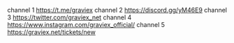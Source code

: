 channel 1 https://t.me/graviex 
channel 2 https://discord.gg/yM46E9 
channel 3 https://twitter.com/graviex_net 
channel 4 https://www.instagram.com/graviex_official/ 
channel 5 https://graviex.net/tickets/new 